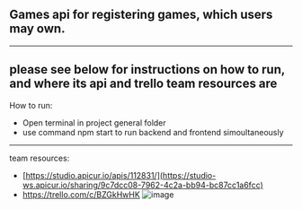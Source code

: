 Games api for registering games, which users may own. 
------------------------------------------------------
------------------------------------------------------
please see below for instructions on how to run, and where its api and trello team resources are
------------------------------------------------------
How to run:
 - Open terminal in project general folder
 - use command npm start to run backend and frontend simoultaneously
------------------------------------------------------
team resources:
- [https://studio.apicur.io/apis/112831/](https://studio-ws.apicur.io/sharing/9c7dcc08-7962-4c2a-bb94-bc87cc1a6fcc)
- https://trello.com/c/BZGkHwHK
![image](https://github.com/user-attachments/assets/6af3b313-4d81-4e9e-8533-6771f7dbc6c3)
